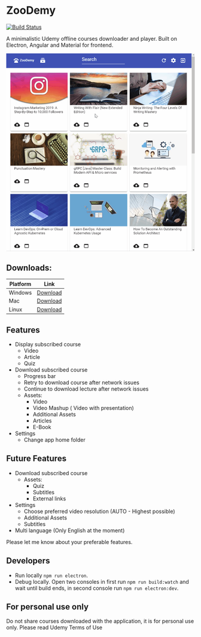 # ZooDemy

[![Build Status](https://travis-ci.org/alexcibotari/zoodemy.svg?branch=master)](https://travis-ci.org/alexcibotari/zoodemy)

A minimalistic Udemy offline courses downloader and player. Built on Electron, Angular and Material for frontend.

![Video](zoodemy.gif)

## Downloads:

| Platform | Link|
| --- | --- |
| Windows | [Download](https://github.com/alexcibotari/zoodemy/releases/download/0.2.2/ZooDemy.Setup.0.2.2.exe)|
| Mac | [Download](https://github.com/alexcibotari/zoodemy/releases/download/0.2.2/ZooDemy-0.2.2-mac.zip)|
| Linux | [Download](https://github.com/alexcibotari/zoodemy/releases/download/0.2.2/ZooDemy.0.2.2.AppImage)|


## Features

- Display subscribed course
  - Video
  - Article
  - Quiz
- Download subscribed course
  - Progress bar
  - Retry to download course after network issues 
  - Continue to download lecture after network issues
  - Assets:
    - Video
    - Video Mashup ( Video with presentation)
    - Additional Assets
    - Articles
    - E-Book
- Settings
  - Change app home folder

## Future Features

- Download subscribed course
  - Assets:
    - Quiz
    - Subtitles
    - External links
- Settings
  - Choose preferred video resolution (AUTO - Highest possible)
  - Additional Assets
  - Subtitles
- Multi language (Only English at the moment)
  
Please let me know about your preferable features.

## Developers

- Run locally ``npm run electron``.
- Debug locally. Open two consoles in first run ``npm run build:watch`` and wait until build ends, in second console run ``npm run electron:dev``.

## For personal use only
Do not share courses downloaded with the application, it is for personal use only.
Please read Udemy Terms of Use
